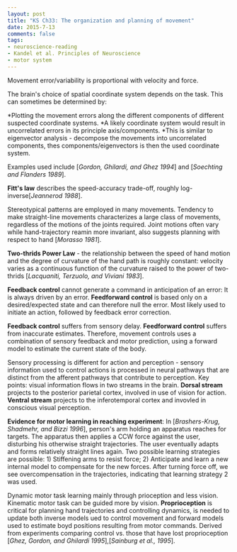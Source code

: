 ```yaml
---
layout: post
title: "KS Ch33: The organization and planning of movement"
date: 2015-7-13
comments: false
tags:
- neuroscience-reading
- Kandel et al. Principles of Neuroscience
- motor system
---
```

Movement error/variability is proportional with velocity and force.

The brain's choice of spatial coordinate system depends on the task. This can sometimes be determined by:

*Plotting the movement errors along the different components of different suspected coordinate systems.
*A likely coordinate system would result in uncorrelated errors in its principle axis/components.
*This is similar to eigenvector analysis - decompose the movements into uncorrelated components, thes components/eigenvectors is then the used coordinate system.

Examples used include [*Gordon, Ghilardi, and Ghez 1994*] and [*Soechting and Flanders 1989*].

**Fitt's law** describes the speed-accuracy trade-off, roughly log-inverse[*Jeannerod 1988*].

Stereotypical patterns are employed in many movements. Tendency to make straight-line movements characterizes a large class of movements, regardless of the motions of the joints required. Joint motions often vary while hand-trajectory reamin more invariant, also suggests planning with respect to hand [*Morasso 1981*].

**Two-thrids Power Law** - the relationship between the speed of hand motion and the degree of curvature of the hand path is roughly constant: velocity varies as a continuous function of the curvature raised to the power of two-thrids [*Lacquaniti, Terzuolo, and Viviani 1983*].

**Feedback control** cannot generate a command in anticipation of an error: It is always driven by an error. **Feedforward control** is based only on a desired/expected state and can therefore null the error. Most likely used to initiate an action, followed by feedback error correction.

**Feedback control** suffers from sensory delay. **Feedforward control** suffers from inaccurate estimates. Therefore, movement controls uses a combination of sensory feedback and motor prediction, using a forward model to estimate the current state of the body.

Sensory processing is different for action and perception - sensory information used to control actions is processed in neural pathways that are distinct from the afferent pathways that contribute to perception. Key points: visual information flows in two streams in the brain. **Dorsal stream** projects to the posterior parietal cortex, involved in use of vision for action. **Ventral stream** projects to the inferotemporal cortex and invovled in conscious visual perception.

**Evidence for motor learning in reaching experiment**: In [*Brashers-Krug, Shadmehr, and Bizzi 1996*], person's arm holding an apparatus reaches for targets. The apparatus then applies a CCW force against the user, disturbing his otherwise straight trajectories. The user eventually adapts and forms relatively straight lines again. 
Two possible learning strategies are possible: 1) Stiffening arms to resist force; 2) Anticipate and learn a new internal model to compensate for the new forces. After turning force off, we see overcompensation in the trajectories, indicating that learning strategy 2 was used.

Dynamic motor task learning mainly through prioception and less vision. Kinematic motor task can be guided more by vision. **Proprioception** is critical for planning hand trajectories and controlling dynamics, is needed to update both inverse models ued to control movement and forward models used to estimate boyd positions resulting from motor commands. Derived from experiments comparing control vs. those that have lost proprioception [*Ghez, Gordon, and Ghilardi 1995*],[*Sainburg et al., 1995*].

